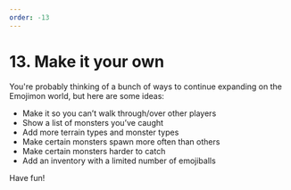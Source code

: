 ```yaml
---
order: -13
---
```


# 13. Make it your own

You're probably thinking of a bunch of ways to continue expanding on the Emojimon world, but here are some ideas:

- Make it so you can’t walk through/over other players
- Show a list of monsters you’ve caught
- Add more terrain types and monster types
- Make certain monsters spawn more often than others
- Make certain monsters harder to catch
- Add an inventory with a limited number of emojiballs

Have fun!
